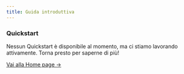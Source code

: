 ```yaml
---
title: Guida introduttiva
---
```


<div class="card">
  <h3>Quickstart</h3>
  <p>Nessun Quickstart è disponibile al momento, ma ci stiamo lavorando attivamente. Torna presto per saperne di più!</p>
  <a href="../" class="card-link">Vai alla Home page &rarr;</a>
</div>